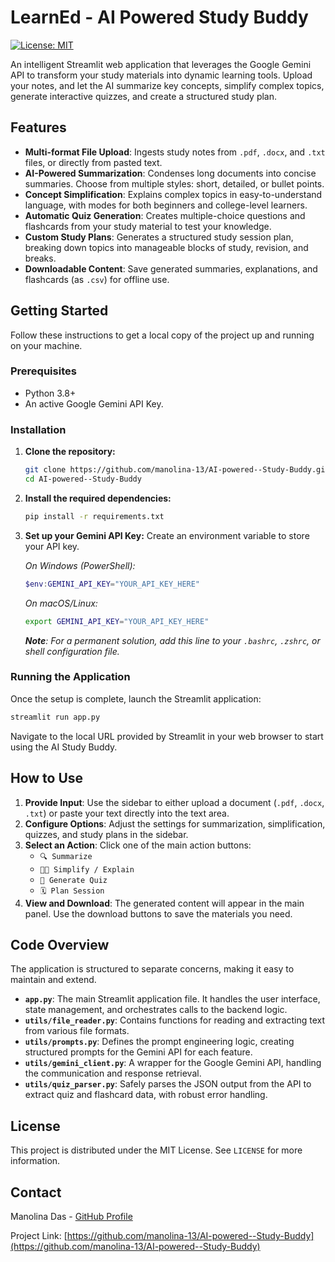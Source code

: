 # LearnEd - AI Powered Study Buddy

[![License: MIT](https://img.shields.io/badge/License-MIT-yellow.svg)](https://opensource.org/licenses/MIT)

An intelligent Streamlit web application that leverages the Google Gemini API to transform your study materials into dynamic learning tools. Upload your notes, and let the AI summarize key concepts, simplify complex topics, generate interactive quizzes, and create a structured study plan.

## Features

-   **Multi-format File Upload**: Ingests study notes from `.pdf`, `.docx`, and `.txt` files, or directly from pasted text.
-   **AI-Powered Summarization**: Condenses long documents into concise summaries. Choose from multiple styles: short, detailed, or bullet points.
-   **Concept Simplification**: Explains complex topics in easy-to-understand language, with modes for both beginners and college-level learners.
-   **Automatic Quiz Generation**: Creates multiple-choice questions and flashcards from your study material to test your knowledge.
-   **Custom Study Plans**: Generates a structured study session plan, breaking down topics into manageable blocks of study, revision, and breaks.
-   **Downloadable Content**: Save generated summaries, explanations, and flashcards (as `.csv`) for offline use.

## Getting Started

Follow these instructions to get a local copy of the project up and running on your machine.

### Prerequisites

-   Python 3.8+
-   An active Google Gemini API Key.

### Installation

1.  **Clone the repository:**
    ```bash
    git clone https://github.com/manolina-13/AI-powered--Study-Buddy.git
    cd AI-powered--Study-Buddy
    ```

2.  **Install the required dependencies:**
    ```bash
    pip install -r requirements.txt
    ```

3.  **Set up your Gemini API Key:**
    Create an environment variable to store your API key.

    *On Windows (PowerShell):*
    ```powershell
    $env:GEMINI_API_KEY="YOUR_API_KEY_HERE"
    ```

    *On macOS/Linux:*
    ```bash
    export GEMINI_API_KEY="YOUR_API_KEY_HERE"
    ```
    ***Note**: For a permanent solution, add this line to your `.bashrc`, `.zshrc`, or shell configuration file.*

### Running the Application

Once the setup is complete, launch the Streamlit application:

```bash
streamlit run app.py
```

Navigate to the local URL provided by Streamlit in your web browser to start using the AI Study Buddy.

## How to Use

1.  **Provide Input**: Use the sidebar to either upload a document (`.pdf`, `.docx`, `.txt`) or paste your text directly into the text area.
2.  **Configure Options**: Adjust the settings for summarization, simplification, quizzes, and study plans in the sidebar.
3.  **Select an Action**: Click one of the main action buttons:
    -   `🔍 Summarize`
    -   `🧑‍🏫 Simplify / Explain`
    -   `📝 Generate Quiz`
    -   `🗓️ Plan Session`
4.  **View and Download**: The generated content will appear in the main panel. Use the download buttons to save the materials you need.

## Code Overview

The application is structured to separate concerns, making it easy to maintain and extend.

-   **`app.py`**: The main Streamlit application file. It handles the user interface, state management, and orchestrates calls to the backend logic.
-   **`utils/file_reader.py`**: Contains functions for reading and extracting text from various file formats.
-   **`utils/prompts.py`**: Defines the prompt engineering logic, creating structured prompts for the Gemini API for each feature.
-   **`utils/gemini_client.py`**: A wrapper for the Google Gemini API, handling the communication and response retrieval.
-   **`utils/quiz_parser.py`**: Safely parses the JSON output from the API to extract quiz and flashcard data, with robust error handling.

## License

This project is distributed under the MIT License. See `LICENSE` for more information.

## Contact

Manolina Das - [GitHub Profile](https://github.com/manolina-13)

Project Link: [https://github.com/manolina-13/AI-powered--Study-Buddy](https://github.com/manolina-13/AI-powered--Study-Buddy)
